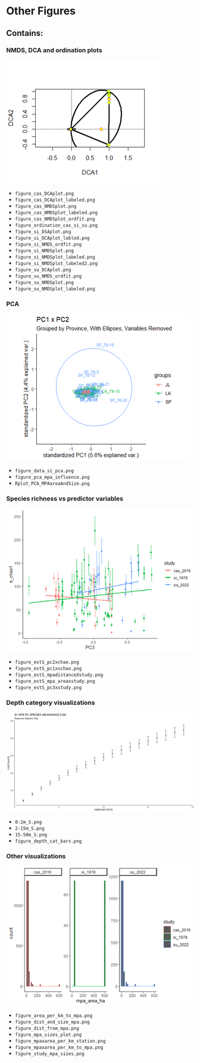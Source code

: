 # Other Figures #

## Contains: ##

### NMDS, DCA and ordination plots ###
![](figure_cas_DCAplot.png)

* `figure_cas_DCAplot.png`
* `figure_cas_DCAplot_labeled.png`
* `figure_cas_NMDSplot.png`
* `figure_cas_NMDSplot_labeled.png`
* `figure_cas_NMDSplot_ordfit.png`
* `figure_ordination_cas_si_su.png`
* `figure_si_DSAplot.png`
* `figure_si_DCAplot_labled.png`
* `figure_si_NMDS_ordfit.png`
* `figure_si_NMDSplot.png`
* `figure_si_NMDSplot_labeled.png`
* `figure_si_NMDSplot_labeled2.png`
* `figure_su_DCAplot.png`
* `figure_su_NMDS_ordfit.png`
* `figure_su_NMDSplot.png`
* `figure_su_NMDSplot_labeled.png`

### PCA ###
![](figure_data_si_pca.png)

* `figure_data_si_pca.png`
* `figure_pca_mpa_influence.png`
* `Rplot_PCA_MPAareaAndSize.png`

### Species richness vs predictor variables ###
![](figure_estS_pc3xstudy.png)

* `figure_estS_pc2xchao.png`
* `figure_estS_pc1xschao.png`
* `figure_estS_mpadistanceXstudy.png`
* `figure_estS_mpa_areaxstudy.png`
* `figure_estS_pc3xstudy.png`

### Depth category visualizations ###
![](0-2m_S.png)

* `0-2m_S.png`
* `2-15m_S.png`
* `15-50m_S.png`
* `figure_depth_cat_bars.png`

### Other visualizations ###
![](figure_study_mpa_sizes.png)

* `figure_area_per_km_to_mpa.png`
* `figure_dist_and_size_mpa.png`
* `figure_dist_from_mpa.png`
* `figure_mpa_sizes_plot.png`
* `figure_mpaxarea_per_km_station.png`
* `figure_mpaxarea_per_km_to_mpa.png`
* `figure_study_mpa_sizes.png`

